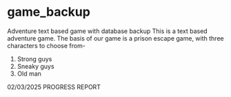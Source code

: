 # game_backup
Adventure text based game with database backup
This is a text based adventure game. The basis of our game is a prison escape game, with three
characters to choose from-
1. Strong guys
2. Sneaky guys
3. Old man


02/03/2025
PROGRESS REPORT
